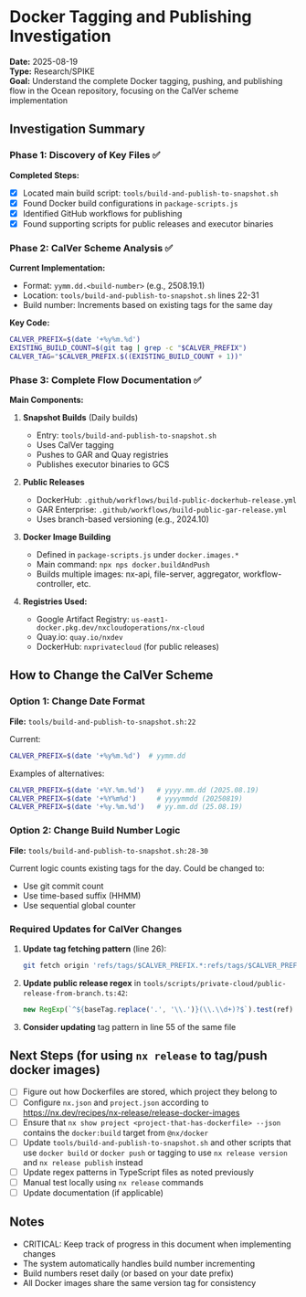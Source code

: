 # Docker Tagging and Publishing Investigation

**Date:** 2025-08-19  
**Type:** Research/SPIKE  
**Goal:** Understand the complete Docker tagging, pushing, and publishing flow in the Ocean repository, focusing on the CalVer scheme implementation

## Investigation Summary

### Phase 1: Discovery of Key Files ✅

**Completed Steps:**
- [x] Located main build script: `tools/build-and-publish-to-snapshot.sh`
- [x] Found Docker build configurations in `package-scripts.js`
- [x] Identified GitHub workflows for publishing
- [x] Found supporting scripts for public releases and executor binaries

### Phase 2: CalVer Scheme Analysis ✅

**Current Implementation:**
- Format: `yymm.dd.<build-number>` (e.g., 2508.19.1)
- Location: `tools/build-and-publish-to-snapshot.sh` lines 22-31
- Build number: Increments based on existing tags for the same day

**Key Code:**
```bash
CALVER_PREFIX=$(date '+%y%m.%d')
EXISTING_BUILD_COUNT=$(git tag | grep -c "$CALVER_PREFIX")
CALVER_TAG="$CALVER_PREFIX.$((EXISTING_BUILD_COUNT + 1))"
```

### Phase 3: Complete Flow Documentation ✅

**Main Components:**

1. **Snapshot Builds** (Daily builds)
   - Entry: `tools/build-and-publish-to-snapshot.sh`
   - Uses CalVer tagging
   - Pushes to GAR and Quay registries
   - Publishes executor binaries to GCS

2. **Public Releases**
   - DockerHub: `.github/workflows/build-public-dockerhub-release.yml`
   - GAR Enterprise: `.github/workflows/build-public-gar-release.yml`
   - Uses branch-based versioning (e.g., 2024.10)

3. **Docker Image Building**
   - Defined in `package-scripts.js` under `docker.images.*`
   - Main command: `npx nps docker.buildAndPush`
   - Builds multiple images: nx-api, file-server, aggregator, workflow-controller, etc.

4. **Registries Used:**
   - Google Artifact Registry: `us-east1-docker.pkg.dev/nxcloudoperations/nx-cloud`
   - Quay.io: `quay.io/nxdev`
   - DockerHub: `nxprivatecloud` (for public releases)

## How to Change the CalVer Scheme

### Option 1: Change Date Format
**File:** `tools/build-and-publish-to-snapshot.sh:22`

Current:
```bash
CALVER_PREFIX=$(date '+%y%m.%d')  # yymm.dd
```

Examples of alternatives:
```bash
CALVER_PREFIX=$(date '+%Y.%m.%d')   # yyyy.mm.dd (2025.08.19)
CALVER_PREFIX=$(date '+%Y%m%d')     # yyyymmdd (20250819)
CALVER_PREFIX=$(date '+%y.%m.%d')   # yy.mm.dd (25.08.19)
```

### Option 2: Change Build Number Logic
**File:** `tools/build-and-publish-to-snapshot.sh:28-30`

Current logic counts existing tags for the day. Could be changed to:
- Use git commit count
- Use time-based suffix (HHMM)
- Use sequential global counter

### Required Updates for CalVer Changes

1. **Update tag fetching pattern** (line 26):
   ```bash
   git fetch origin 'refs/tags/$CALVER_PREFIX.*:refs/tags/$CALVER_PREFIX.*'
   ```

2. **Update public release regex** in `tools/scripts/private-cloud/public-release-from-branch.ts:42`:
   ```typescript
   new RegExp(`^${baseTag.replace('.', '\\.')}(\\.\\d+)?$`).test(ref)
   ```

3. **Consider updating** tag pattern in line 55 of the same file

## Next Steps (for using `nx release` to tag/push docker images)

- [ ] Figure out how Dockerfiles are stored, which project they belong to
- [ ] Configure `nx.json` and `project.json` according to https://nx.dev/recipes/nx-release/release-docker-images
- [ ] Ensure that `nx show project <project-that-has-dockerfile> --json` contains the `docker:build` target from `@nx/docker`
- [ ] Update `tools/build-and-publish-to-snapshot.sh` and other scripts that use `docker build` or `docker push` or tagging to use `nx release version` and `nx release publish` instead
- [ ] Update regex patterns in TypeScript files as noted previously
- [ ] Manual test locally using `nx release` commands
- [ ] Update documentation (if applicable)

## Notes

- CRITICAL: Keep track of progress in this document when implementing changes
- The system automatically handles build number incrementing
- Build numbers reset daily (or based on your date prefix)
- All Docker images share the same version tag for consistency
